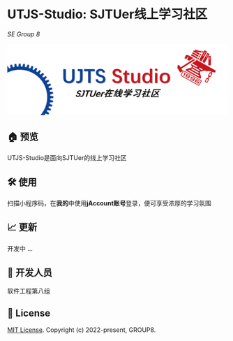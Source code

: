 # UTJS-Studio: SJTUer线上学习社区

*SE Group 8*

![top_bar_img](/miniprogram/images/bar/top_bar_i.png)

## 🏠 预览

UTJS-Studio是面向SJTUer的线上学习社区

## 🛠 使用

扫描小程序码，在**我的**中使用**jAccount账号**登录，便可享受浓厚的学习氛围

## 📈 更新

开发中 ...

## 👥 开发人员

软件工程第八组

## 📝 License

[MIT License](https://opensource.org/licenses/MIT). Copyright (c) 2022-present, GROUP8.

